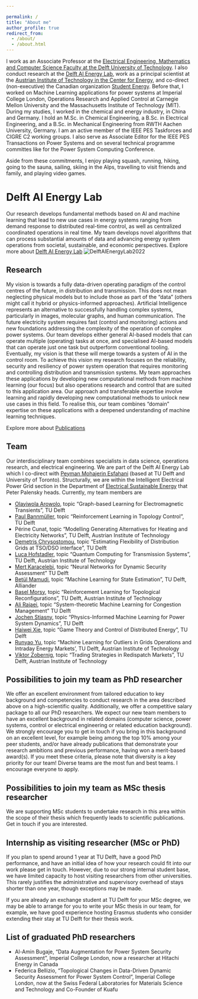 ```yaml
---

permalink: /
title: "About me"
author_profile: true
redirect_from: 
  - /about/
  - /about.html
---
```


I work as an Associate Professor at the [Electrical Engineering, Mathematics and Computer Science Faculty at the Delft University of Technology](https://www.tudelft.nl/en/eemcs). I also conduct research at the [Delft AI Energy Lab](https://www.tudelft.nl/ai/delft-ai-energy-lab), work as a principal scientist at the [Austrian Institute of Technology in the Center for Energy](https://www.ait.ac.at/en/about-the-ait/center/center-for-energy), and co-direct (non-executive) the Canadian organization [Student Energy](https://studentenergy.org/). Before that, I worked on Machine Learning applications for power systems at Imperial College London, Operations Research and Applied Control at Carnegie Mellon University and the Massachusetts Institute of Technology (MIT). During my studies, I worked in the chemical and energy industry, in China and Germany. I hold an M.Sc. in Chemical Engineering, a B.Sc. in Electrical Engineering, and a B.Sc. in Mechanical Engineering from RWTH Aachen University, Germany. I am an active member of the IEEE PES Taskforces and CIGRE C2 working groups. I also serve as Associate Editor for the IEEE PES Transactions on Power Systems and on several technical programme committes like for the Power System Computing Conference.

Aside from these commitments, I enjoy playing squash, running, hiking, going to the sauna, sailing, skiing in the Alps, travelling to visit friends and family, and playing video games.


Delft AI Energy Lab
======
Our research develops fundamental methods based on AI and machine learning that lead to new use cases in energy systems ranging from demand response to distributed real-time control, as well as centralized coordinated operations in real time. My team develops novel algorithms that can process substantial amounts of data and advancing energy system operations from societal, sustainable, and economic perspectives. Explore more about [Delft AI Energy Lab](https://www.tudelft.nl/ai/delft-ai-energy-lab)
![DelftAIEnergyLab2022](src='/images/20221005_fotomariekedelorijn_3010d.jpg' "Delft AI Energy lab team 2022")


Research
------
My vision is towards a fully data-driven operating paradigm of the control centres of the future, in distribution and transmission. This does not mean neglecting physical models but to include those as part of the “data” (others might call it hybrid or physics-informed approaches). Artificial Intelligence represents an alternative to successfully handling complex systems, particularly in images, molecular graphs, and human communication. The future electricity system requires fast (control and monitoring) actions and new foundations addressing the complexity of the operation of complex power systems. Our team develops either general AI-based models that can operate multiple (operating) tasks at once, and specialised AI-based models that can operate just one task but outperform conventional tooling. Eventually, my vision is that these will merge towards a system of AI in the control room. To achieve this vision my research focuses on the reliability, security and resiliency of power system operation that requires monitoring and controlling distribution and transmission systems. My team approaches these applications by developing new computational methods from machine learning (our focus) but also operations research and control that are suited to this application area. Our approach and transferable expertise involve learning and rapidly developing new computational methods to unlock new use cases in this field. To realise this, our team combines “domain” expertise on these applications with a deepened understanding of machine learning techniques. 

Explore more about [Publications](https://www.tudelft.nl/ai/delft-ai-energy-lab)

Team
------
Our interdisciplinary team combines specialists in data science, operations research, and electrical engineering. We are part of the Delft AI Energy Lab which I co-direct with [Peyman Mohajerin Esfahani](https://mohajerinesfahani.github.io/index.html) (based at TU Delft and University of Toronto). Structurally, we are within the Intelligent Electrical Power Grid section in the Department of [Electrical Sustainable Energy](https://www.tudelft.nl/en/eemcs/the-faculty/departments/electrical-sustainable-energy) that Peter Palensky heads. Currently, my team members are
-	[Olayiwola Arowolo](https://www.tudelft.nl/en/staff/o.a.arowolo/), topic “Graph-based Learning for Electromagnetic Transients”, TU Delft
-	[Paul Bannmüller](https://www.tudelft.nl/en/staff/p.e.bannmuller/), topic “Reinforcement Learning in Topology Control”, TU Delft
-	Périne Cunat, topic “Modelling Generating Alternatives for Heating and Electricity Networks”, TU Delft, Austrian Institute of Technology
-	[Demetris Chrysostomou](https://www.tudelft.nl/en/staff/d.chrysostomou/), topic “Estimating Flexibility of Distribution Grids at TSO/DSO interface”, TU Delft 
-	[Luca Hofstadler](https://www.tudelft.nl/staff/l.m.hofstadler), topic “Quantum Computing for Transmission Systems”, TU Delft, Austrian Institute of Technology
-	[Mert Karaçelebi](https://www.tudelft.nl/en/staff/m.karacelebi/), topic “Neural Networks for Dynamic Security Assessment” TU Delft
-	[Betül Mamudi](https://www.tudelft.nl/en/staff/b.mamudi/), topic “Machine Learning for State Estimation”, TU Delft, Alliander
-	[Basel Morsy](https://www.tudelft.nl/staff/b.morsy), topic “Reinforcement Learning for Topological Reconfigurations”, TU Delft, Austrian Institute of Technology
-	[Ali Rajaei](https://www.tudelft.nl/staff/a.rajaei), topic “System-theoretic Machine Learning for Congestion Management” TU Delft
-	[Jochen Stiasny](https://www.tudelft.nl/en/staff/j.b.stiasny/), topic “Physics-Informed Machine Learning for Power System Dynamics”, TU Delft
-	[Haiwei Xie](https://www.tudelft.nl/staff/h.xie-2), topic “Game Theory and Control of Distributed Energy”, TU Delft
-	[Runyao Yu](https://www.tudelft.nl/en/staff/runyao.yu), topic “Machine Learning for Outliers in Grids Operations and Intraday Energy Markets’, TU Delft, Austrian Institute of Technology
-	[Viktor Zobernig](https://www.tudelft.nl/staff/v.z.zobernig/), topic “Trading Strategies in Redispatch Markets”, TU Delft, Austrian Institute of Technology

Possibilities to join my team as PhD researcher
------
We offer an excellent environment from tailored education to key background and competencies to conduct research in the area described above on a high-scientific quality. Additionally, we offer a competitive salary package to all our PhD researchers. We expect our new team members to have an excellent background in related domains (computer science, power systems, control or electrical engineering or related education background). We strongly encourage you to get in touch if you bring in this background on an excellent level, for example being among the top 10% among your peer students, and/or have already publications that demonstrate your research ambitions and previous performance, having won a merit-based award(s). If you meet these criteria, please note that diversity is a key priority for our team! Diverse teams are the most fun and best teams. I encourage everyone to apply. 

Possibilities to join my team as MSc thesis researcher
------ 
We are supporting MSc students to undertake research in this area within the scope of their thesis which frequently leads to scientific publications. Get in touch if you are interested.

Internship as visiting researcher (MSc or PhD)
------
If you plan to spend around 1 year at TU Delft, have a good PhD performance, and have an initial idea of how your research could fit into our work please get in touch. However, due to our strong internal student base, we have limited capacity to host visiting researchers from other universities. This rarely justifies the administrative and supervisory overhead of stays shorter than one year, though exceptions may be made.

If you are already an exchange student at TU Delft for your MSc degree, we may be able to arrange for you to write your MSc thesis in our team, for example, we have good experience hosting Erasmus students who consider extending their stay at TU Delft for their thesis work.


List of graduated PhD researchers
------
-	Al-Amin Bugaje, “Data Augmentation for Power System Security Assessment”, Imperial College London, now a researcher at Hitachi Energy in Canada
-	Federica Bellizio, “Topological Changes in Data-Driven Dynamic Security Assessment for Power System Control”, Imperial College London, now at the Swiss Federal Laboratories for Materials Science and Technology and Co-Founder of Kuafu
